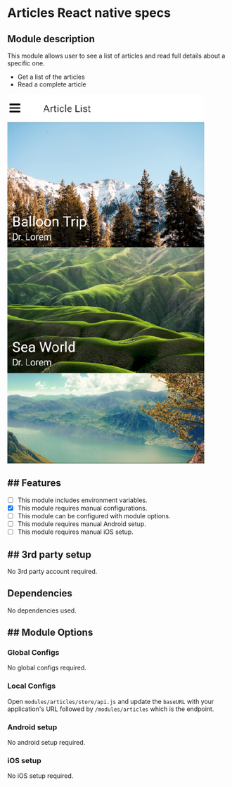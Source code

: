 # Articles React native specs

## Module description

This module allows user to see a list of articles and read full details about a specific one.

- Get a list of the articles
- Read a complete article

![image](preview.png)

## ## Features

- [ ] This module includes environment variables.
- [x] This module requires manual configurations.
- [ ] This module can be configured with module options.
- [ ] This module requires manual Android setup.
- [ ] This module requires manual iOS setup.

## ## 3rd party setup

No 3rd party account required.

## Dependencies

No dependencies used.

## ## Module Options

### Global Configs

No global configs required.

### Local Configs

Open `modules/articles/store/api.js` and update the `baseURL` with your application's URL followed by `/modules/articles` which is the endpoint.

### Android setup

No android setup required.

### iOS setup

No iOS setup required.
